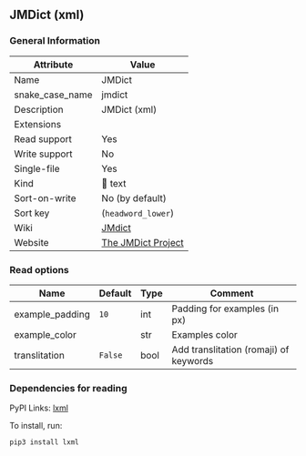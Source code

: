 ## JMDict (xml)

### General Information

| Attribute       | Value                                                            |
| --------------- | ---------------------------------------------------------------- |
| Name            | JMDict                                                           |
| snake_case_name | jmdict                                                           |
| Description     | JMDict (xml)                                                     |
| Extensions      |                                                                  |
| Read support    | Yes                                                              |
| Write support   | No                                                               |
| Single-file     | Yes                                                              |
| Kind            | 📝 text                                                           |
| Sort-on-write   | No (by default)                                                  |
| Sort key        | (`headword_lower`)                                               |
| Wiki            | [JMdict](https://en.wikipedia.org/wiki/JMdict)                   |
| Website         | [The JMDict Project](https://www.edrdg.org/jmdict/j_jmdict.html) |

### Read options

| Name            | Default | Type | Comment                                |
| --------------- | ------- | ---- | -------------------------------------- |
| example_padding | `10`    | int  | Padding for examples (in px)           |
| example_color   |         | str  | Examples color                         |
| translitation   | `False` | bool | Add translitation (romaji) of keywords |

### Dependencies for reading

PyPI Links: [lxml](https://pypi.org/project/lxml)

To install, run:

```sh
pip3 install lxml
```

